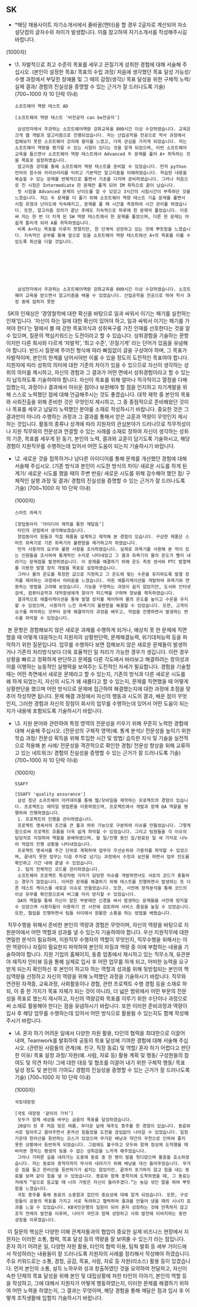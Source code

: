 ## SK

-  *해당 채용사이트 자기소개서에서 줄바꿈(엔터)을 할 경우 2글자로 계산되어 자소설닷컴의 글자수와 차이가 발생합니다. 이를 참고하여 자기소개서를 작성해주시길 바랍니다.

  (1000자)

- \1. 자발적으로 최고 수준의 목표를 세우고 끈질기게 성취한 경험에 대해 서술해 주십시오.   (본인이 설정한 목표/ 목표의 수립 과정/ 처음에 생각했던 목표 달성 가능성/ 수행 과정에서 부딪힌 장애물 및 그 때의 감정(생각)/ 목표 달성을 위한 구체적 노력/ 실제 결과/ 경험의 진실성을 증명할 수 있는 근거가 잘 드러나도록 기술)   (700~1000 자 10 단락 이내)   

  ```
  소프트웨어 역량 테스트 AD
  
  [소프트웨어 역량 테스트 '비전공자 can be전공자']
   
   삼성전자에서 주관하는 소프트웨어역량 강화교육을 800시간 이상 수강하였습니다. 교육은 크게 웹 개발과 알고리즘으로 진행되었습니다. 저는 산업공학을 전공으로 학사 과정에서 접해보지 못한 소프트웨어 강의에 흥미를 느꼈고, 더욱 관심을 가지게 되었습니다. 저는 소프트웨어 역량을 평가할 수 있는 시험이 있다는 것을 알게 되었으며, 이번 소프트웨어 교육을 들으면서 소프트웨어 역량 테스트에서 Advanced 두 문제를 풀어 A+ 취득하는 것을 목표로 설정하였습니다.
   알고리즘 강의를 통해 소프트웨어 역량 테스트를 준비할 수 있었습니다. 먼저 python 언어의 함수와 라이브러리를 익히고 기본적인 알고리즘을 이해하였습니다. 학습한 내용을 복습할 수 있는 문제를 반복적으로 풀면서 기초를 다지며 준비하였습니다. 그러나 처음으로 친 시험은 Intermediate 한 문제만 풀게 되어 IM 취득으로 끝이 났습니다.
   첫 시험을 Advanced 문제의 난이도를 알 수 있었고 3시간의 시험시간이 부족하단 것을 느꼈습니다. 저는 두 문제를 다 풀기 위해 소프트웨어 역량 테스트 기출 문제를 풀면서 시험 유형과 난이도에 익숙해지고, 문제를 풀 때 시간을 측정하여 시간 관리를 하였습니다. 또한, 알고리즘 강의가 끝난 후에도 지속적으로 하루에 한 문제씩 풀었습니다. 이로써 저는 한 번 더 치게 된 SW 역량 테스트에서 한 문제를 풀었으며, 다른 한 문제는 아쉽게 틀리게 되어 A를 취득하였습니다.
   비록 A+라는 목표를 이루지 못했지만, 한 단계씩 성장하고 있는 것에 뿌듯함을 느꼈습니다. 지속적인 공부를 통해 앞으로 있을 소프트웨어 역량 테스트에선 A+의 목표를 이룰 수 있도록 최선을 다할 것입니다.
   
  
   
   
   
   
   
   
   삼성전자에서 주관하는 소프트웨어역량 강화교육을 800시간 이상 수강하였습니다. 소프트웨어 교육을 받으면서 알고리즘을 배울 수 있었습니다. 산업공학을 전공으로 하여 학사 과정 중에 접하지 못한 
  ```



​	SK의 인재상은 ‘경영철학에 대한 확신을 바탕으로 일과 싸워서 이기는 패기를 실천하는 인재’입니다. ‘자신이 하는 일에 대한 확신이 있어야 하고, 일과 싸워서 이기는 패기를 가져야 한다’는 말에서 볼 때 강한 목표의식과 성취욕구를 가진 인재를 선호한다는 것을 알 수 있으며, 질문의 핵심키워드는 도전이라고 할 수 있습니다. 성취경험을 기술하는 문항이지만 다른 회사와 다르게 ‘자발적’, ‘최고 수준’, ‘끈질기게’ 라는 단어가 있음을 유념해야 합니다. 반드시 질문에 주어진 형식에 따라 빠짐없이 글을 구성여야 하며, 그 목표가 자발적이며, 본인의 한계를 넘어서야만 이룰 수 있을 정도의 도전적인 목표여야 합니다. 지원자에 따라 성취의 의미에 대한 기준의 차이가 있을 수 있으므로 자신이 생각하는 성취의 의미를 제시하고, 자신의 경험과 그 결과가 어떤 면에서 성취경험이라고 할 수 있는지 납득하도록 기술하여야 합니다. 자신이 목표를 위해 얼마나 적극적이고 열정을 다해 임했는지, 과정이나 결과에서 아쉬운 점이나 보완해야 할 점을 인지하고 자기계발을 위해 스스로 노력했던 점에 대해 언급해주시는 것도 좋겠습니다. 대학 재학 중 본인의 목표와 사회진출을 위해 준비한 것은 무엇인지 제시하고, 그 중 중점적으로 준비해왔던 것이나 목표를 세우고 남달리 노력했던 분야를 소재로 작성하시기 바랍니다. 중요한 것은 그 결과만이 아니라 수행하는 과정과 그 결과를 통해서 얻은 교훈과 역량이 무엇인지 제시하는 것입니다. 활동의 종류나 성격에 따라 지원자의 관심분야가 드러나므로 직무적성이나 지원 직무와의 전문성과 연결할 수 있는 사례를 소재로 정하여 자신이 생각하는 성취의 기준, 목표를 세우게 된 동기, 본인의 노력, 결과와 교훈이 담기도록 기술하시고, 해당 경험이 지원직무를 수행하는데 있어서 어떤 도움이 되는지 기술하시기 바랍니다.







- \2. 새로운 것을 접목하거나 남다른 아이디어를 통해 문제를 개선했던 경험에 대해 서술해 주십시오.   (기존 방식과 본인이 시도한 방식의 차이/ 새로운 시도를 하게 된 계기/ 새로운 시도를 했을 때의 주변 반응/ 새로운 시도를 위해 감수해야 했던 점/ 구체적인 실행 과정 및 결과/ 경험의 진실성을 증명할 수 있는 근거가 잘 드러나도록 기술)   (700~1000 자 10 단락 이내)

  (1000자)

  ```
  스마트 좌욕기
  
  [창업동아리 ‘아이디어 제작을 통한 깨달음’]
   타인의 관점에서 생각해보겠습니다.
   창업동아리 원들과 직접 제품을 설계하고 제작해 본 경험이 있습니다. 구상한 제품은 스마트 좌욕기로 기존 좌욕기의 불편함을 제거하고자 하였습니다.
   먼저 사용자의 요구와 불편 사항을 조사하였습니다. 실제로 좌욕기를 사용해 본 적이 있는 인원들을 조사하여 통계적인 수치로 나타내었고 그 결과 좌욕기의 물의 온도가 빨리 내려가는 문제점을 발견하였습니다. 이 문제를 해결하기 위해 온도 측정 센서와 PTC 발열체를 이용한 발열 장치 개발을 목표로 설정하였습니다.
   그러나 물의 온도를 특정한 값으로 지정하고 그 온도에 맞는 수온을 유지하도록 발열 장치를 제어하는 과정에서 어려움을 느꼈습니다. 저흰 애플리케이션을 개발하여 좌욕기와 연동하는 방법을 고려해 보았습니다. 기능을 구현하는 과정이 쉽지 않았지만, 도서와 인터넷 검색, 컴퓨터공학과 대학원생에게 찾아가 피드백을 구하며 정보를 획득하였습니다.
   결과적으로 애플리케이션을 통해 발열 장치를 제어하여 물의 온도를 높이고 수온을 유지할 수 있었으며, 사용자가 느낀 좌욕기의 불편함을 해결할 수 있었습니다. 또한, 고객의 요구를 파악하는 것부터 문제 해결까지의 과정을 배우고, 작업을 진행하면서 발생하는 변수를 파악할 수 있었습니다.
  ```



​	본 문항은 경험해보지 않은 새로운 과제를 수행하게 되거나, 예상치 못 한 문제에 직면했을 때 어떻게 대응하는지 지원자의 상황판단력, 문제해결능력, 위기대처능력 등을 파악하기 위한 질문입니다. 업무를 수행하다 보면 접해보지 않은 새로운 문제들이 발생하거나 기존의 처리방식보다 더욱 효율적인 일 처리가 가능한 경우가 생깁니다. 이런 경우 상황을 빠르고 정확하게 판단하고 문제를 다른 각도에서 바라보고 해결하려는 창의성과 이를 이행하는 능동적인 실행력을 보여주는 도전적인 자세가 필요합니다. 경험을 기술할 때는 어떤 측면에서 새로운 문제라고 할 수 있는지, 기존의 방식과 다른 새로운 시도를 왜 하게 되었는지, 자신의 시도가 왜 새롭다고 할 수 있는지, 문제를 직면했을 때 어떻게 상황판단을 했으며 어떤 방식으로 문제에 접근하여 해결했는지에 대한 과정에 초점을 맞추어 작성하면 됩니다. 문제 해결 과정에서 자신의 행동과 시도의 결과, 배운 점이 무엇인지, 그러한 경험과 자신의 장점이 회사의 업무를 수행하는데 있어서 어떤 도움이 되는지가 내용에 포함되도록 기술하시기 바랍니다.







- \3. 지원 분야와 관련하여 특정 영역의 전문성을 키우기 위해 꾸준히 노력한 경험에 대해 서술해 주십시오.   (전문성의 구체적 영역(예. 통계 분석)/ 전문성을 높이기 위한 학습 과정/ 전문성 획득을 위해 투입한 시간 및 방법/ 습득한 지식 및 기술을 실전적으로 적용해 본 사례/ 전문성을 객관적으로 확인한 경험/ 전문성 향상을 위해 교류하고 있는 네트워크/ 경험의 진실성을 증명할 수 있는 근거가 잘 드러나도록 기술)   (700~1000 자 10 단락 이내)

  (1000자)

  ```
  SSAFY
  
  [SSAFY 'quality assurance']
   삼성 청년 소프트웨어 아카데미를 통해 웹/모바일을 제작하는 프로젝트의 경험이 있습니다. 프로젝트는 애자일 방법론을 이용하였으며, 프로젝트에서 개발과 함께 QA 역할을 병행하여 진행하였습니다.
   1. 프로젝트의 진행을 관리하였습니다.
   프로젝트 명세서의 조건을 큰 틀과 하위 기능으로 구분하여 이슈를 만들었습니다. 그렇게 함으로써 프로젝트 흐름을 더욱 쉽게 파악할 수 있었습니다. 그리고 팀원들을 각 이슈의 담당자로 지정하여 역할을 분배하였으며, 할 일/진행 중인 일/완료된 일 세 가지로 나누어 작업의 진행 상황을 나타내었습니다.
   프로젝트 명세서를 주간 단위로 계획하여 업무의 우선순위와 가중치를 파악할 수 있었으며, 끝내지 못한 업무는 다음 주차로 넘기는 과정에서 수정과 보안을 하면서 업무 진도를 확인하고 기간 내에 끝낼 수 있었습니다.
   2. 팀의 전체적인 코드를 관리하였습니다.
   소프트웨어 프로젝트 특성처럼 각자가 담당한 이슈를 개발하면서도 서로의 코드가 충돌하는 경우가 많았습니다. 이러한 문제를 해결하기 위해 테스트를 진행하면서 발생하는 또 다른 테스트 케이스를 새로운 이슈로 만들었습니다. 또한, 사전에 정적분석을 통해 코드의 이상 유무를 확인함으로써 버그를 미리 방지할 수 있었습니다.
   QA의 역할을 통해 자신이 맡은 부분에만 신경을 써서 발생하는 문제들을 사전에 방지할 수 있었으며 사용자들이 이용하기 전 사전에 검토하여 서비스 품질을 높일 수 있었습니다. 또한, 협업을 진행하면서 팀들 사이에서 원활한 소통을 하는 방법을 배웠습니다.
  ```



​	직무수행을 위해서 준비한 본인의 역량과 경험은 무엇이며, 자신의 역량을 바탕으로 지원분야에서 어떤 역할과 성과를 낼 수 있는지 기술하여야 합니다. 우선 지원직무에 대한 면밀한 분석이 필요하며, 지원직무 수행자의 역할이 무엇인지, 직무수행을 위해서는 어떤 역량이나 자질이 필요한지 파악하여 본인의 자질과 역량 중 이에 부합하는 내용을 기술하여야 합니다. 지원 기업의 홈페이지, 동종 업종에서 제시하고 있는 직무소개, 유관분야 재직자 인터뷰 등을 통해 실제로 입사 후 어떤 업무를 하게 되고, 어떠한 능력을 요구 받게 되는지 확인하신 후 본인이 하고자 하는 역할과 성과를 위해 뒷받침되는 본인의 핵심역량을 선정하고 자신의 역량을 위해 노력했던 과정을 기술하시기 바랍니다. 직무와 연관된 자격증, 교육과정, 사회활동이나 경험, 관련 프로젝트 수행 경험 등을 소재로 하되, 이 중 한 가지가 목표 자체가 되는 것이 아니라, 더 넓은 범위에서 어떤 부문의 전문성을 목표로 했는지 제시하고, 자신의 역량강화 목표를 이루기 위한 수단이나 과정으로써 소재로 활용해야 한다는 점을 유념하시기 바랍니다. 또한 이러한 준비과정과 역량이 입사 후 해당 업무를 수행하는데 있어서 어떤 방식으로 활용될 수 있는지도 함께 작성해 주시기 바랍니다.







- \4. 혼자 하기 어려운 일에서 다양한 자원 활용, 타인의 협력을 최대한으로 이끌어 내며, Teamwork를 발휘하여 공동의 목표 달성에 기여한 경험에 대해 서술해 주십시오.   (관련된 사람들의 관계(예. 친구, 직장 동료) 및 역할/ 혼자 하기 어렵다고 판단한 이유/ 목표 설정 과정/ 자원(예. 사람, 자료 등) 활용 계획 및 행동/ 구성원들의 참여도 및 의견 차이/ 그에 대한 대응 및 협조를 이끌어 내기 위한 구체적 행동/ 목표 달성 정도 및 본인의 기여도/ 경험의 진실성을 증명할 수 있는 근거가 잘 드러나도록 기술)   (700~1000 자 10 단락 이내)

  (1000자)

  ```
  국토대장정
  
  [국토 대장정 '같이의 가치’]
   모두가 함께 세상을 바꾸는 금융의 목표를 달성하겠습니다.
   20살이 된 후 처음 맞은 여름, 무더운 날에 제주도 종주를 한 경험이 있습니다. 동료와 서로 밀어주고 끌어주면서 혼자선 힘들었을 도전을 끊임없이 나아갈 수 있었습니다. 일정 가운데 한라산을 등반하는 코스가 있었으며 무거운 배낭과 약간의 우천으로 인하여 좋지 못한 상황에서 등반하게 되었습니다. 그럼에도 불구하고 모두와 함께 정상에 도착했을 때 바라본 경치는 평생의 잊을 수 없는 성취감을 느끼게 해주었습니다.
   그러나 가파른 길을 내려가는 도중에 동료 중 한 명이 발을 헛디뎠으며 통증을 호소하였습니다. 저는 동료와 종착지까지 무사히 내려가기 위해 배낭을 대신 들어주었습니다. 무거운 짐을 들고 한라산을 등반하기가 쉽지는 않았지만, 끝까지 포기하지 않고 힘을 내는 동료를 보며 같이 힘을 낼 수 있었습니다. 동료와 함께 종착지에 도착하였을 때, 그 동료는 저에게 “앞으로 등교할 때 너의 가방은 자신이 들어주겠다.”는 농담 섞인 말을 하여 뿌듯함을 느꼈습니다.
   국토 종주를 통해 동료의 소중함과 집단의 중요성에 대해 알게 되었습니다. 또한, 구성원들이 공동의 목표를 가지고 서로 독려하고 협력하여 결과를 만들어 냈을 때의 시너지 효과를 느낄 수 있었습니다. KB국민은행의 일원이 되어 혼자 성장하는 것에 만족하지 않고 조직 전체의 발전을 이루며, 나아가 국민과 함께 성장하고 사회 발전에 이바지하는 동반 성장을 이루겠습니다.
  ```



​	이 질문의 핵심은 다양한 이해 관계자들과의 협업이 중요한 실제 비즈니스 현장에서 지원자는 이러한 소통, 협력, 목표 달성 등의 역량을 잘 보여줄 수 있는가 라는 점입니다. 혼자 하기 어려운 일, 다양한 자원 활용, 타인의 협력 이용, 팀웍 발휘 등 세부 가이드에서 작성하라는 내용들이 잘 드러나도록 지원자의 사례를 정리해서 작성해야 하겠습니다. 주요 키워드로는 소통, 경청, 공감, 목표, 사람, 자료 등 자원(리소스) 활용 등이 있겠습니다. 먼저 본인의 소통, 설득 노하우와 성과 창출하였던 것을 요약하여 전달하고, 자신이 속한 단체의 목표 달성을 위해 본인 및 대립상황에 처한 타인의 이야기, 본인의 역할 등을 작성하고, 그에 대해서 지원자가 어떻게 행동하였는지, 이러한 문제를 해결하기 위하여 어떤 노력을 하였는지, 그 결과는 무엇이며, 해당 경험을 통해 깨달은 점과 입사 후 어떻게 조직생활에 임할지 기술하시기 바랍니다.





